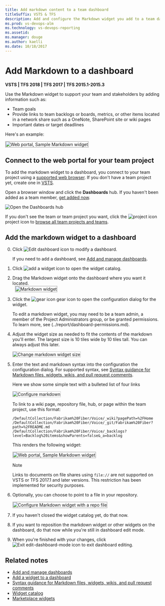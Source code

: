 ```yaml
---
title: Add markdown content to a team dashboard 
titleSuffix: VSTS & TFS
description: Add and configure the Markdown widget you add to a team dashboard  
ms.prod: vs-devops-alm
ms.technology: vs-devops-reporting
ms.assetid: 
ms.manager: douge
ms.author: kaelli
ms.date: 10/18/2017
---
```


# Add Markdown to a dashboard

<b>VSTS | TFS 2018 | TFS 2017 | TFS 2015.1-2015.3  </b>  

<a id="markdown-widget">  </a> 

Use the Markdown widget to support your team and stakeholders by adding information such as:  
- Team goals  
- Provide links to team backlogs or boards, metrics, or other items located in a network share such as a OneNote, SharePoint site or wiki pages   
- Important dates or target deadlines  

Here's an example:  

<img src="../collaborate/_img/markdown-guidance/markdown-widget-configured.png" alt="Web portal, Sample Markdown widget" style="border: 2px solid #C3C3C3;" /> 

## Connect to the web portal for your team project 

To add the markdown widget to a dashboard, you connect to your team project using a [supported web browser](../tfs-server/requirements.md#supported-browsers). If you don't have a team project yet, create one in [VSTS](../accounts/create-account-msa-or-work-student.md)<!--- or set one up in an [on-premises TFS](../accounts/create-team-project.md)-->.

Open a browser window and click the **Dashboards** hub. If you haven't been added as a team member, [get added now](../work/scale/multiple-teams.md#add-team-members).

![Open the Dashboards hub](_img/dashboards-go-to.png) 

If you don't see the team or team project you want, click the ![project icon](../work/_img/icons/project-icon.png) project icon to [browse all team projects and teams](../user-guide/account-home-pages.md).  
 

## Add the markdown widget to a dashboard  

0. Click ![Edit dashboard icon](_img/edit-dashboard-icon.png) to modify a dashboard.  
 
	If you need to add a dashboard, see [Add and manage dashboards](dashboards.md).  

0. Click ![add a widget icon](_img/add-widget-icon.png) to open the widget catalog.  

0. Drag the Markdown widget onto the dashboard where you want it located.  
     
	<img src="_img/widget-markdown-tile.png" alt="Markdown widget" style="border: 2px solid #C3C3C3;" />  

0. Click the ![gear icon](../_img/icons/gear-icon.png) gear icon to open the configuration dialog for the widget. 

	To edit a markdown widget, you may need to be a team admin, a member of the Project Administrators group, or be granted permissions. To learn more, see (../report/dashboard-permissions.md). 

0. Adjust the widget size as needed to fit the contents of the markdown you'll enter. The largest size is 10 tiles wide by 10 tiles tall. You can always adjust this later. 

	<img src="_img/add-markdown-size.png" alt="Change markdown widget size" style="border: 1px solid #C3C3C3;" />  

0. Enter the text and markdown syntax into the configuration the configuration dialog. For supported syntax, see [Syntax guidance for Markdown files, widgets, wikis, and pull request comments](../collaborate/markdown-guidance.md).

	Here we show some simple text with a bulleted list of four links

	<img src="_img/add-markdown-configure.png" alt="Configure markdown" style="border: 1px solid #C3C3C3;" /> 

	To link to a wiki page, repository file, hub, or page within the team project, use this format: 

	`/DefaultCollection/Fabrikam%20Fiber/Voice/_wiki?pagePath=%2FHome`
	`/DefaultCollection/Fabrikam%20Fiber/Voice/_git/Fabrikam%20Fiber?path=%2FREADME.md`
	`/DefaultCollection/Fabrikam%20Fiber/Voice/_backlogs?level=Backlog%20items&showParents=false&_a=backlog`

	This renders the following widget: 

	<img src="../collaborate/_img/markdown-guidance/markdown-widget-configured.png" alt="Web portal, Sample Markdown widget" style="border: 2px solid #C3C3C3;" /> 

	>[!NOTE]  
	>Links to documents on file shares using `file://` are not supported on VSTS or TFS 2017.1 and later versions. This restriction has been implemented for security purposes.
	
0. Optionally, you can choose to point to a file in your repository. 

	<img src="_img/add-markdown-configure-repo-file.png" alt="Configure Markdown widget with a repo file" style="border: 2px solid #C3C3C3;" /> 

0. If you haven't closed the widget catalog yet, do that now.

0. If you want to reposition the markdown widget or other widgets on the dashboard, do that now while you're still in dashboard edit mode. 

0. When you're finished with your changes, click ![Exit edit-dashboard-mode icon](_img/exit-edit-dashboard-mode-icon.png) to exit dashboard editing.

## Related notes

- [Add and manage dashboards](dashboards.md)
- [Add a widget to a dashboard](add-widget-to-dashboard.md)
- [Syntax guidance for Markdown files, widgets, wikis, and pull request comments](../collaborate/markdown-guidance.md)
- [Widget catalog](widget-catalog.md)
- [Marketplace widgets](https://marketplace.visualstudio.com/search?term=widget&target=VSTS&category=All%20categories&sortBy=Relevance)


